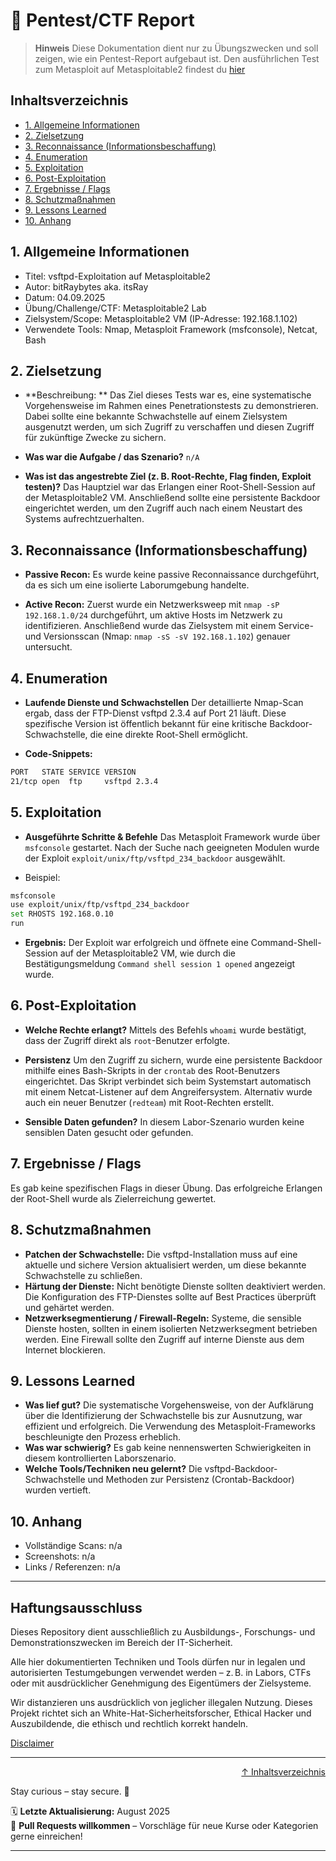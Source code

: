 # 📝 Pentest/CTF Report
> **Hinweis** Diese Dokumentation dient nur zu Übungszwecken und soll zeigen, wie ein Pentest-Report aufgebaut ist. 
> Den ausführlichen Test zum Metasploit auf Metasploitable2 findest du [hier](/09-practice-labs/metasploitable2/metasploit-vsftpd-backdoor.md)


## Inhaltsverzeichnis
- [1. Allgemeine Informationen](#1-allgemeine-informationen)
- [2. Zielsetzung](#2-zielsetzung)
- [3. Reconnaissance (Informationsbeschaffung)](#3-reconnaissance-informationsbeschaffung)
- [4. Enumeration](#4-enumeration)
- [5. Exploitation](#5-exploitation)
- [6. Post-Exploitation](#6-post-exploitation)
- [7. Ergebnisse / Flags](#7-ergebnisse--flags)
- [8. Schutzmaßnahmen](#8-schutzmaßnahmen)
- [9. Lessons Learned](#9-lessons-learned)
- [10. Anhang](#10-anhang)

## 1. Allgemeine Informationen
- Titel: vsftpd-Exploitation auf Metasploitable2
- Autor: bitRaybytes aka. itsRay
- Datum: 04.09.2025
- Übung/Challenge/CTF: Metasploitable2 Lab
- Zielsystem/Scope: Metasploitable2 VM (IP-Adresse: 192.168.1.102)
- Verwendete Tools: Nmap, Metasploit Framework (msfconsole), Netcat, Bash

## 2. Zielsetzung
- **Beschreibung: **
Das Ziel dieses Tests war es, eine systematische Vorgehensweise im Rahmen eines Penetrationstests zu demonstrieren. Dabei sollte eine bekannte Schwachstelle auf einem Zielsystem ausgenutzt werden, um sich Zugriff zu verschaffen und diesen Zugriff für zukünftige Zwecke zu sichern.

- **Was war die Aufgabe / das Szenario?**
`n/A`

- **Was ist das angestrebte Ziel (z. B. Root-Rechte, Flag finden, Exploit testen)?**
Das Hauptziel war das Erlangen einer Root-Shell-Session auf der Metasploitable2 VM. Anschließend sollte eine persistente Backdoor eingerichtet werden, um den Zugriff auch nach einem Neustart des Systems aufrechtzuerhalten.

## 3. Reconnaissance (Informationsbeschaffung)
- **Passive Recon:**
Es wurde keine passive Reconnaissance durchgeführt, da es sich um eine isolierte Laborumgebung handelte.

- **Active Recon:**
Zuerst wurde ein Netzwerksweep mit `nmap -sP 192.168.1.0/24` durchgeführt, um aktive Hosts im Netzwerk zu identifizieren. Anschließend wurde das Zielsystem mit einem Service- und Versionsscan (Nmap: `nmap -sS -sV 192.168.1.102`) genauer untersucht.


## 4. Enumeration
- **Laufende Dienste und Schwachstellen**
Der detaillierte Nmap-Scan ergab, dass der FTP-Dienst vsftpd 2.3.4 auf Port 21 läuft. Diese spezifische Version ist öffentlich bekannt für eine kritische Backdoor-Schwachstelle, die eine direkte Root-Shell ermöglicht.

- **Code-Snippets:**
```bash
PORT   STATE SERVICE VERSION
21/tcp open  ftp     vsftpd 2.3.4
```

## 5. Exploitation
- **Ausgeführte Schritte & Befehle**
Das Metasploit Framework wurde über `msfconsole` gestartet. Nach der Suche nach geeigneten Modulen wurde der Exploit `exploit/unix/ftp/vsftpd_234_backdoor` ausgewählt.

- Beispiel:
```bash
msfconsole
use exploit/unix/ftp/vsftpd_234_backdoor
set RHOSTS 192.168.0.10
run
```

- **Ergebnis:**
Der Exploit war erfolgreich und öffnete eine Command-Shell-Session auf der Metasploitable2 VM, wie durch die Bestätigungsmeldung `Command shell session 1 opened` angezeigt wurde.

## 6. Post-Exploitation
- **Welche Rechte erlangt?**
Mittels des Befehls `whoami` wurde bestätigt, dass der Zugriff direkt als `root`-Benutzer erfolgte.

- **Persistenz**
Um den Zugriff zu sichern, wurde eine persistente Backdoor mithilfe eines Bash-Skripts in der `crontab` des Root-Benutzers eingerichtet. Das Skript verbindet sich beim Systemstart automatisch mit einem Netcat-Listener auf dem Angreifersystem. Alternativ wurde auch ein neuer Benutzer (`redteam`) mit Root-Rechten erstellt.

- **Sensible Daten gefunden?**
In diesem Labor-Szenario wurden keine sensiblen Daten gesucht oder gefunden.

## 7. Ergebnisse / Flags
Es gab keine spezifischen Flags in dieser Übung. Das erfolgreiche Erlangen der Root-Shell wurde als Zielerreichung gewertet.

## 8. Schutzmaßnahmen
- **Patchen der Schwachstelle:** Die vsftpd-Installation muss auf eine aktuelle und sichere Version aktualisiert werden, um diese bekannte Schwachstelle zu schließen.
- **Härtung der Dienste:** Nicht benötigte Dienste sollten deaktiviert werden. Die Konfiguration des FTP-Dienstes sollte auf Best Practices überprüft und gehärtet werden.
- **Netzwerksegmentierung / Firewall-Regeln:** Systeme, die sensible Dienste hosten, sollten in einem isolierten Netzwerksegment betrieben werden. Eine Firewall sollte den Zugriff auf interne Dienste aus dem Internet blockieren.

## 9. Lessons Learned
- **Was lief gut?** Die systematische Vorgehensweise, von der Aufklärung über die Identifizierung der Schwachstelle bis zur Ausnutzung, war effizient und erfolgreich. Die Verwendung des Metasploit-Frameworks beschleunigte den Prozess erheblich.
- **Was war schwierig?** Es gab keine nennenswerten Schwierigkeiten in diesem kontrollierten Laborszenario.
- **Welche Tools/Techniken neu gelernt?** Die vsftpd-Backdoor-Schwachstelle und Methoden zur Persistenz (Crontab-Backdoor) wurden vertieft.

## 10. Anhang
- Vollständige Scans: n/a
- Screenshots: n/a
- Links / Referenzen: n/a


---------

## Haftungsausschluss

Dieses Repository dient ausschließlich zu Ausbildungs-, Forschungs- und Demonstrationszwecken im Bereich der IT-Sicherheit.

Alle hier dokumentierten Techniken und Tools dürfen nur in legalen und autorisierten Testumgebungen verwendet werden – z. B. in Labors, CTFs oder mit ausdrücklicher Genehmigung des Eigentümers der Zielsysteme.

Wir distanzieren uns ausdrücklich von jeglicher illegalen Nutzung.
Dieses Projekt richtet sich an White-Hat-Sicherheitsforscher, Ethical Hacker und Auszubildende, die ethisch und rechtlich korrekt handeln.

[Disclaimer](/00-disclaimer/disclaimer.md)

--- 

<div align=right>

[↑ Inhaltsverzeichnis](#inhaltsverzeichnis)

</div>

Stay curious – stay secure. 🔐

🗓️ **Letzte Aktualisierung:** August 2025  
🤝 **Pull Requests willkommen** – Vorschläge für neue Kurse oder Kategorien gerne einreichen!

---
